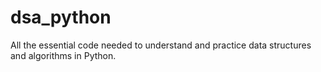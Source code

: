 # dsa_python
All the essential code needed to understand and practice data structures and algorithms in Python.
